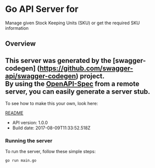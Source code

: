 # Go API Server for 

Manage given Stock Keeping Units (SKU) or get the required SKU information

## Overview
This server was generated by the [swagger-codegen]
(https://github.com/swagger-api/swagger-codegen) project.  
By using the [OpenAPI-Spec](https://github.com/OAI/OpenAPI-Specification) from a remote server, you can easily generate a server stub.  
-

To see how to make this your own, look here:

[README](https://github.com/swagger-api/swagger-codegen/blob/master/README.md)

- API version: 1.0.0
- Build date: 2017-08-09T11:33:52.518Z


### Running the server
To run the server, follow these simple steps:

```
go run main.go
```


